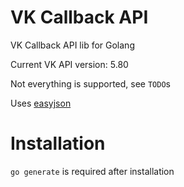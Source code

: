 # VK Callback API

VK Callback API lib for Golang

Current VK API version: 5.80

Not everything is supported, see `TODO`s

Uses [easyjson](https://github.com/mailru/easyjson)

# Installation

`go generate` is required after installation
